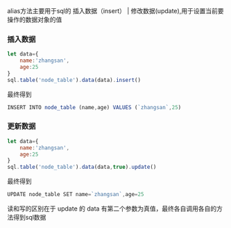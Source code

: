 alias方法主要用于sql的 插入数据（insert） | 修改数据(update),用于设置当前要操作的数据对象的值

### 插入数据

```js 
let data={
    name:'zhangsan',
    age:25
}
sql.table('node_table').data(data).insert()
```

最终得到
```js
INSERT INTO node_table (name,age) VALUES (`zhangsan`,25)
```


### 更新数据

```js 
let data={
    name:'zhangsan',
    age:25
}
sql.table('node_table').data(data,true).update()
```

最终得到
```js
UPDATE node_table SET name=`zhangsan`,age=25
```


读和写的区别在于 update 的 data 有第二个参数为真值，最终各自调用各自的方法得到sql数据

